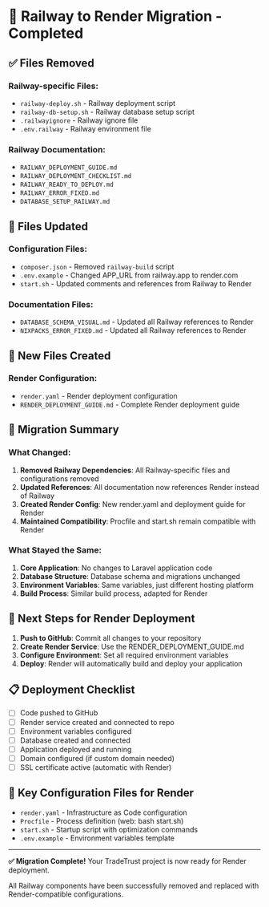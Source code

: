 # 🚀 Railway to Render Migration - Completed

## ✅ **Files Removed**

### Railway-specific Files:
- `railway-deploy.sh` - Railway deployment script
- `railway-db-setup.sh` - Railway database setup script
- `.railwayignore` - Railway ignore file
- `.env.railway` - Railway environment file

### Railway Documentation:
- `RAILWAY_DEPLOYMENT_GUIDE.md`
- `RAILWAY_DEPLOYMENT_CHECKLIST.md` 
- `RAILWAY_READY_TO_DEPLOY.md`
- `RAILWAY_ERROR_FIXED.md`
- `DATABASE_SETUP_RAILWAY.md`

## 🔄 **Files Updated**

### Configuration Files:
- `composer.json` - Removed `railway-build` script
- `.env.example` - Changed APP_URL from railway.app to render.com
- `start.sh` - Updated comments and references from Railway to Render

### Documentation Files:
- `DATABASE_SCHEMA_VISUAL.md` - Updated all Railway references to Render
- `NIXPACKS_ERROR_FIXED.md` - Updated all Railway references to Render

## 📁 **New Files Created**

### Render Configuration:
- `render.yaml` - Render deployment configuration
- `RENDER_DEPLOYMENT_GUIDE.md` - Complete Render deployment guide

## 🎯 **Migration Summary**

### What Changed:
1. **Removed Railway Dependencies**: All Railway-specific files and configurations removed
2. **Updated References**: All documentation now references Render instead of Railway
3. **Created Render Config**: New render.yaml and deployment guide for Render
4. **Maintained Compatibility**: Procfile and start.sh remain compatible with Render

### What Stayed the Same:
1. **Core Application**: No changes to Laravel application code
2. **Database Structure**: Database schema and migrations unchanged
3. **Environment Variables**: Same variables, just different hosting platform
4. **Build Process**: Similar build process, adapted for Render

## 🚀 **Next Steps for Render Deployment**

1. **Push to GitHub**: Commit all changes to your repository
2. **Create Render Service**: Use the RENDER_DEPLOYMENT_GUIDE.md
3. **Configure Environment**: Set all required environment variables
4. **Deploy**: Render will automatically build and deploy your application

## 📋 **Deployment Checklist**

- [ ] Code pushed to GitHub
- [ ] Render service created and connected to repo
- [ ] Environment variables configured
- [ ] Database created and connected
- [ ] Application deployed and running
- [ ] Domain configured (if custom domain needed)
- [ ] SSL certificate active (automatic with Render)

## 🔧 **Key Configuration Files for Render**

- `render.yaml` - Infrastructure as Code configuration
- `Procfile` - Process definition (web: bash start.sh)
- `start.sh` - Startup script with optimization commands
- `.env.example` - Environment variables template

---

**✅ Migration Complete!** Your TradeTrust project is now ready for Render deployment.

All Railway components have been successfully removed and replaced with Render-compatible configurations.
